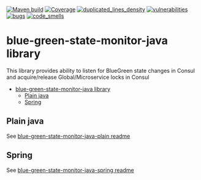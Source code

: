 [![Maven build](https://github.com/Netcracker/qubership-core-blue-green-state-monitor/actions/workflows/maven-build.yaml/badge.svg)](https://github.com/Netcracker/qubership-core-blue-green-state-monitor/actions/workflows/maven-build.yaml)
[![Coverage](https://sonarcloud.io/api/project_badges/measure?metric=coverage&project=Netcracker_qubership-core-blue-green-state-monitor)](https://sonarcloud.io/summary/overall?id=Netcracker_qubership-core-blue-green-state-monitor)
[![duplicated_lines_density](https://sonarcloud.io/api/project_badges/measure?metric=duplicated_lines_density&project=Netcracker_qubership-core-blue-green-state-monitor)](https://sonarcloud.io/summary/overall?id=Netcracker_qubership-core-blue-green-state-monitor)
[![vulnerabilities](https://sonarcloud.io/api/project_badges/measure?metric=vulnerabilities&project=Netcracker_qubership-core-blue-green-state-monitor)](https://sonarcloud.io/summary/overall?id=Netcracker_qubership-core-blue-green-state-monitor)
[![bugs](https://sonarcloud.io/api/project_badges/measure?metric=bugs&project=Netcracker_qubership-core-blue-green-state-monitor)](https://sonarcloud.io/summary/overall?id=Netcracker_qubership-core-blue-green-state-monitor)
[![code_smells](https://sonarcloud.io/api/project_badges/measure?metric=code_smells&project=Netcracker_qubership-core-blue-green-state-monitor)](https://sonarcloud.io/summary/overall?id=Netcracker_qubership-core-blue-green-state-monitor)

# blue-green-state-monitor-java library
This library provides ability to listen for BlueGreen state changes in Consul and acquire/release Global/Microservice locks in Consul

<!-- TOC -->
* [blue-green-state-monitor-java library](#blue-green-state-monitor-java-library)
  * [Plain java](#plain-java)
  * [Spring](#spring)
<!-- TOC -->

## Plain java
See [blue-green-state-monitor-java-plain readme](./blue-green-state-monitor-java/README.md)

## Spring
See [blue-green-state-monitor-java-spring readme](./blue-green-state-monitor-spring/README.md)

